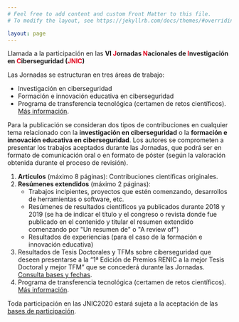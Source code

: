 ```yaml
---
# Feel free to add content and custom Front Matter to this file.
# To modify the layout, see https://jekyllrb.com/docs/themes/#overriding-theme-defaults

layout: page
---
```

Llamada a la participación en las <b>VI <span style="color:#e3041e">J</span>ornadas <span style="color:#e3041e">N</span>acionales de <span style="color:#e3041e">I</span>nvestigación en <span style="color:#e3041e">C</span>iberseguridad (<span style="color:#e3041e">JNIC</span>)</b>

Las Jornadas se estructuran en tres áreas de trabajo:  

* Investigación en ciberseguridad  
* Formación e innovación educativa en ciberseguridad  
* Programa de transferencia tecnológica (certamen de retos científicos). [Más información](http://transferencia.jnic.es/).

Para la publicación se consideran dos tipos de contribuciones en cualquier tema relacionado con la __investigación en ciberseguridad__ o la __formación e innovación educativa en ciberseguridad__. Los autores se comprometen a presentar los trabajos aceptados durante las Jornadas, que podrá ser en formato de comunicación oral o en formato de póster (según la valoración obtenida durante el proceso de revisión).  

1. __Artículos__ (máximo 8 páginas): Contribuciones científicas originales.
2. __Resúmenes extendidos__ (máximo 2 páginas):
	* Trabajos incipientes, proyectos que estén comenzando, desarrollos de herramientas o software, etc.
	* Resúmenes de resultados científicos ya publicados durante 2018 y 2019 (se ha de indicar el título y el congreso o revista donde fue publicado en el contenido y titular el resumen extendido comenzando por "Un resumen de" o "A review of")
	* Resultados de experiencias (para el caso de la formación e innovación educativa)
3. Resultados de Tesis Doctorales y TFMs sobre ciberseguridad que deseen presentarse a la “1ª Edición de Premios RENIC a la mejor Tesis Doctoral y mejor TFM” que se concederá durante las Jornadas.  [Consulta bases y fechas](http://www.renic.es).
4. Programa de transferencia tecnológica (certamen de retos científicos). [Más información](http://transferencia.jnic.es/).

Toda participación en las JNIC2020 estará sujeta a la aceptación de las [bases de participación]({{site.url}}/bases).


